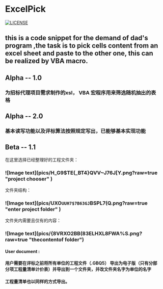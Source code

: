 # ExcelPick
[![LICENSE](https://img.shields.io/badge/license-Anti%20996-blue.svg)](https://github.com/996icu/996.ICU/blob/master/LICENSE)
## this is a code snippet for the demand of dad's program ,the task is to pick cells content from an excel sheet and paste to the other one, this can be realized by VBA macro.

## Alpha -- 1.0
### 为招标代理项目需求制作的xsl， VBA 宏程序用来筛选随机抽出的表格
## Alpha -- 2.0
### 基本读写功能以及评标算法按照规定写出，已能够基本实现功能
## Beta -- 1.1
在这里选择已经整理好的工程文件夹：
### ![Image text](pics/H_G9$TE(_BT4}QVV~J76J[Y.png?raw=true "project chooser" )
文件夹结构：
### ![Image text](pics/UXO`UUH7$7B63GJ`BSPL7(Q.png?raw=true "enter project folder" )
文件夹内需要且仅有的内容：
### ![Image text](pics/{8VRXO2BB(83ELHXL8FWA%S.png?raw=true "thecontentof folder")


#### User document : 
#### 用户需要在评标之前将所有单位的工程文件（.GBQ5） 导出为电子版（只有分部分项工程量清单计价表）并导出到一个文件夹，并改文件夹名字为单位的名字
#### 工程量清单也以同样的方式导出。



